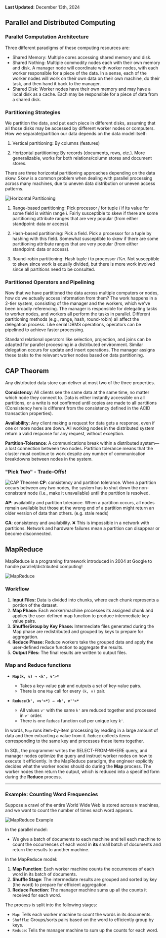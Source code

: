 **Last Updated:** December 13th, 2024

## Parallel and Distributed Computing

### Parallel Computation Architecture
Three different paradigms of these computing resources are:
- Shared Memory: Multiple cores accessing shared memory and disk.
- Shared Nothing: Multiple commodity nodes each with their own memory and disk. A manager node will coordinate with worker nodes, with each worker responsible for a piece of the data. In a sense, each of the worker nodes will work on their own data on their own machine, do their task, and then hand it back to the manager. 
- Shared Disk: Worker nodes have their own memory and may have a local disk as a cache. Each may be responsible for a piece of data from a shared disk.

### Partitioning Strategies

We partition the data, and put each piece in different disks, assuming
that all those disks may be accessed by different worker nodes or
computers. How we separate/partition our data depends on the data model
itself:

1.  Vertical partitioning: By columns (features)

2.  Horizontal partitioning: By records (documents, rows, etc.). More
    generalizable, works for both relations/column stores and document
    stores.

There are three horizontal partitioning approaches depending on the data
skew. Skew is a common problem when dealing with parallel processing
across many machines, due to uneven data distribution or uneven access
patterns.

![Horizontal Partitioning](./horizontal_partitioning.png)

1.  Range-based partitioning: Pick processor $j$ for tuple $i$ if its
    value for some field is within range $i$. Fairly susceptible to
    skew if there are some partitioning attribute ranges that are very popular (from either standpoint: data or access).


2.  Hash-based partitioning: Pick a field. Pick a processor for a tuple
    by hashing with this field. Somewhat susceptible to skew if there are some partitioning attribute ranges that are very popular (from either standpoint: data or access).


3.  Round-robin partitioning: Hash tuple $i$ to processor $i\%n$. Not
    susceptible to skew since work is equally divided, but there is more
    work involved since all partitions need to be consulted.

### Partitioned Operators and Pipelining

Now that we have partitioned the data across multiple computers or
nodes, how do we actually access information from them? The work happens
in a 2-tier system, consisting of the manager and the workers, which
we've been broadly referencing. The manager is responsible for
delegating tasks to worker nodes, and workers all perform the tasks in
parallel. Different partitioning methods (e.g., range, hash,
round-robin) all affect the delegation process. Like serial DBMS
operations, operators can be pipelined to achieve faster processing.

Standard relational operators like selection, projection, and joins can
be adapted for parallel processing in a distributed environment. Similar
delegation occurs for update and insert operations. The manager assigns
these tasks to the relevant worker nodes based on data partitioning.

## CAP Theorem 
Any distributed data store can deliver at most two of the three properties.

**Consistency**:
All clients see the same data at the same time, no matter which node they connect to.  Data is either instantly accessible on all partitions, or a write is not confirmed until copies are made to all partitions (Consistency here is different from the consistency defined in the ACID transaction properties).

**Availability**:
Any client making a request for data gets a response, even if one or more nodes are down. All working nodes in the distributed system return a valid response for any request, without exception.

**Partition-Tolerance**:
A communications break within a distributed system—a lost connection between two nodes. Partition tolerance means that the cluster must continue to work despite any number of communication breakdowns between nodes in the system.

### "Pick Two" - Trade-Offs!
![CAP Theorem](./CAP.PNG)
**CP**: consistency and partition tolerance. When a partition occurs between any two nodes, the system has to shut down the non-consistent node (i.e., make it unavailable) until the partition is resolved.

**AP**: availability and partition tolerance. When a partition occurs, all nodes remain available but those at the wrong end of a partition might return an older version of data than others. (e.g. stale reads)

**CA**: consistency and availability. 
❌ This is impossible in a network with partitions.
Network and hardware failures mean a partition can disappear or become disconnected.


## MapReduce
MapReduce is a programing framework introduced in 2004 at Google to handle parallel/distributed computing!

![MapReduce](./mapreduce.png)

### Workflow
1. **Input Files:** Data is divided into chunks, where each chunk represents a portion of the dataset.
2. **Map Phase:** Each worker/machine processes its assigned chunk and applies the user-defined map function to produce intermediate key-value pairs.
3. **Shuffle/Group by Key Phase:** Intermediate files generated during the Map phase are redistributed and grouped by keys to prepare for aggregation.
4. **Reduce Phase:** Reduce workers take the grouped data and apply the user-defined reduce function to aggregate the results.
5. **Output Files:** The final results are written to output files.

### Map and Reduce functions

- **`Map(k, v) → <k', v'>*`**
  - Takes a key-value pair and outputs a set of key-value pairs.
  - There is one `Map` call for every `(k, v)` pair.

- **`Reduce(k', <v'>*) → <k', v''>*`**
  - All values `v'` with the same `k'` are reduced together and processed in `v'` order.
  - There is one `Reduce` function call per unique key `k'`.

In words, `Map` runs item-by-item processing by reading in a large amount of data and then extracting a value from it. `Reduce` collects items corresponding to the same key and processes those items together.

In SQL, the programmer writes the SELECT-FROM-WHERE query, and manager nodes optimize the query and instruct worker nodes on how to execute it efficiently. In the MapReduce paradigm, the engineer explicitly decides what the worker nodes should do during the **Map** process. The worker nodes then return the output, which is reduced into a specified form during the **Reduce** process.

---

### Example: Counting Word Frequencies
Suppose a crawl of the entire World Wide Web is stored across `N` machines, and we want to count the number of times each word appears.

![MapReduce Example](./mapreduce_example.png)

In the parallel model:
- We give a batch of documents to each machine and tell each machine to count the occurrences of each word in **its** small batch of documents and return the results to another machine.

In the MapReduce model:
1. **Map Function**: Each worker machine counts the occurrences of each word in its batch of documents.
2. **Shuffle Stage**: The intermediate results are grouped and sorted by key (the word) to prepare for efficient aggregation.
3. **Reduce Function**: The manager machine sums up all the counts it received for each word.

The process is split into the following stages:
- `Map`: Tells each worker machine to count the words in its documents.
- `Shuffle`: Groups/sorts pairs based on the word to efficiently group by keys.
- `Reduce`: Tells the manager machine to sum up the counts for each word.
